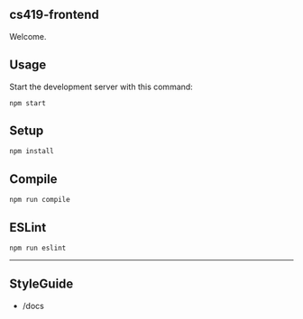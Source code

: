 cs419-frontend
---

Welcome.


Usage
---

Start the development server with this command:

```
npm start
```


Setup
---

```
npm install
```


Compile
---

```
npm run compile
```

ESLint
---

```
npm run eslint
```
___
StyleGuide
---
* /docs